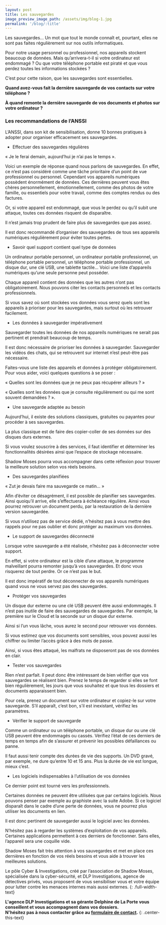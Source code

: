 ```yaml
---
layout: post
title: Les sauvegardes
image_preview_image_path: /assets/img/blog-1.jpg
permalink: '/blog/:title'
---
```


Les sauvegardes… Un mot que tout le monde conna&icirc;t et, pourtant, elles ne sont pas faites r&eacute;guli&egrave;rement sur nos outils informatiques.

Pour notre usage personnel ou professionnel, nos appareils stockent beaucoup de donn&eacute;es. Mais qu’arrivera-t-il si votre ordinateur est endommag&eacute; ? Ou que votre t&eacute;l&eacute;phone portable est pirat&eacute; et que vous perdez toutes les informations stock&eacute;es ?

C’est pour cette raison, que les sauvegardes sont essentielles.

**Quand avez-vous fait la derni&egrave;re sauvegarde de vos contacts sur votre t&eacute;l&eacute;phone ?**

**&Agrave; quand remonte la derni&egrave;re sauvegarde de vos documents et photos sur votre ordinateur ?**

### Les recommandations de l’ANSSI

L’ANSSI, dans son kit de sensibilisation, donne 10 bonnes pratiques &agrave; adopter pour organiser efficacement ses sauvegardes.

* Effectuer des sauvegardes r&eacute;guli&egrave;res

&laquo; Je le ferai demain, aujourd’hui je n’ai pas le temps &raquo;.

Voici un exemple de r&eacute;ponse quand nous parlons de sauvegardes. En effet, ce n’est pas consid&eacute;r&eacute; comme une t&acirc;che prioritaire d’un point de vue professionnel ou personnel. Cependant vos appareils num&eacute;riques poss&egrave;dent &eacute;norm&eacute;ment de donn&eacute;es. Ces derni&egrave;res peuvent vous &ecirc;tes ch&egrave;res personnellement, &eacute;motionnellement, comme des photos de votre famille, ou essentiels pour votre travail, comme des comptes rendus ou des factures.

Or, si votre appareil est endommag&eacute;, que vous le perdez ou qu’il subit une attaque, toutes ces donn&eacute;es risquent de dispara&icirc;tre.

Il n’est jamais trop prudent de faire plus de sauvegardes que pas assez.

Il est donc recommand&eacute; d’organiser des sauvegardes de tous ses appareils num&eacute;riques r&eacute;guli&egrave;rement pour &eacute;viter toutes pertes.

* Savoir quel support contient quel type de donn&eacute;es

Un ordinateur portable personnel, un ordinateur portable professionnel, un t&eacute;l&eacute;phone portable personnel, un t&eacute;l&eacute;phone portable professionnel, un disque dur, une cl&eacute; USB, une tablette tactile… Voici une liste d’appareils num&eacute;riques qu’une seule personne peut poss&eacute;der.

Chaque appareil contient des donn&eacute;es que les autres n’ont pas obligatoirement. Nous pouvons citer les contacts personnels et les contacts professionnels.

Si vous savez o&ugrave; sont stock&eacute;es vos donn&eacute;es vous serez quels sont les appareils &agrave; prioriser pour les sauvegardes, mais surtout o&ugrave; les retrouver facilement.

* Les donn&eacute;es &agrave; sauvegarder imp&eacute;rativement

Sauvegarder toutes les donn&eacute;es de nos appareils num&eacute;riques ne serait pas pertinent et prendrait beaucoup de temps.

Il est donc n&eacute;cessaire de prioriser les donn&eacute;es &agrave; sauvegarder. Sauvegarder les vid&eacute;os des chats, qui se retrouvent sur internet n’est peut-&ecirc;tre pas n&eacute;cessaire.

Faites-vous une liste des appareils et donn&eacute;es &agrave; prot&eacute;ger obligatoirement. Pour vous aider, voici quelques questions &agrave; se poser :

&laquo; Quelles sont les donn&eacute;es que je ne peux pas r&eacute;cup&eacute;rer ailleurs ? &raquo;

&laquo; Quelles sont les donn&eacute;es que je consulte r&eacute;guli&egrave;rement ou qui me sont souvent demand&eacute;es ? &raquo;.

* Une sauvegarde adapt&eacute;e au besoin

Aujourd’hui, il existe des solutions classiques, gratuites ou payantes pour proc&eacute;der &agrave; ses sauvegardes.

La plus classique est de faire des copier-coller de ses donn&eacute;es sur des disques durs externes.

Si vous voulez souscrire &agrave; des services, il faut identifier et d&eacute;terminer les fonctionnalit&eacute;s d&eacute;sir&eacute;es ainsi que l’espace de stockage n&eacute;cessaire.

Shadow Moses pourra vous accompagner dans cette r&eacute;flexion pour trouver la meilleure solution selon vos r&eacute;els besoins.

* Des sauvegardes planifi&eacute;es

&laquo; Zut je devais faire ma sauvegarde ce matin… &raquo;

Afin d’&eacute;viter ce d&eacute;sagr&eacute;ment, il est possible de planifier ses sauvegardes. Ainsi quoiqu’il arrive, elle s’effectuera &agrave; &eacute;ch&eacute;ance r&eacute;guli&egrave;re. Ainsi vous pourrez retrouver un document perdu, par la restauration de la derni&egrave;re version sauvegard&eacute;e.

Si vous n’utilisez pas de service d&eacute;di&eacute;, n’h&eacute;sitez pas &agrave; vous mettre des rappels pour ne pas oublier et donc prot&eacute;ger au maximum vos donn&eacute;es.

* Le support de sauvegardes d&eacute;connect&eacute;

Lorsque votre sauvegarde a &eacute;t&eacute; r&eacute;alis&eacute;e, n’h&eacute;sitez pas &agrave; d&eacute;connecter votre support.

En effet, si votre ordinateur est la cible d’une attaque, le programme malveillant pourra remonter jusqu’&agrave; vos sauvegardes. Et donc vous risquerez de tout perdre. Or ce n’est pas le but.

Il est donc imp&eacute;ratif de tout d&eacute;connecter de vos appareils num&eacute;riques quand vous ne vous servez pas des sauvegardes.

* Prot&eacute;ger vos sauvegardes

Un disque dur externe ou une cl&eacute; USB peuvent &ecirc;tre aussi endommag&eacute;s. Il n’est pas inutile de faire des sauvegardes de sauvegardes. Par exemple, la premi&egrave;re sur le Cloud et la seconde sur un disque dur externe.

Ainsi si l’un vous l&acirc;che, vous aurez le second pour retrouver vos donn&eacute;es.

Si vous estimez que vos documents sont sensibles, vous pouvez aussi les chiffrer ou limiter l’acc&egrave;s gr&acirc;ce &agrave; des mots de passe.

Ainsi, si vous &ecirc;tes attaqu&eacute;, les malfrats ne disposeront pas de vos donn&eacute;es en clair.

* Tester vos sauvegardes

Rien n’est parfait. Il peut donc &ecirc;tre int&eacute;ressant de bien v&eacute;rifier que vos sauvegardes se r&eacute;alisent bien. Prenez le temps de regarder si elles se font bien r&eacute;guli&egrave;rement, les jours que vous souhaitez et que tous les dossiers et documents apparaissent bien.

Pour cela, prenez un document sur votre ordinateur et copiez-le sur votre sauvegarde. S’il appara&icirc;t, c’est bon, s’il est inexistant, v&eacute;rifiez les param&egrave;tres.

* V&eacute;rifier le support de sauvegarde

Comme un ordinateur ou un t&eacute;l&eacute;phone portable, un disque dur ou une cl&eacute; USB peuvent &ecirc;tre endommag&eacute;s ou cass&eacute;s. V&eacute;rifiez l’&eacute;tat de ces derniers de temps en temps afin de s’assurer et pr&eacute;venir les possibles d&eacute;faillances ou panne.

Il faut aussi tenir compte des dur&eacute;es de vie des supports. Un DVD grav&eacute;, par exemple, ne dure qu’entre 10 et 15 ans. Plus la dur&eacute;e de vie est longue, mieux c’est.

* Les logiciels indispensables &agrave; l’utilisation de vos donn&eacute;es

Ce dernier point est tourn&eacute; vers les professionnels.

Certaines donn&eacute;es ne peuvent &ecirc;tre utilis&eacute;es que par certains logiciels. Nous pouvons penser par exemple au graphiste avec la suite Adobe. Si ce logiciel dispara&icirc;t dans le cadre d’une perte de donn&eacute;es, vous ne pourrez plus utiliser les documents en lien.

Il est donc pertinent de sauvegarder aussi le logiciel avec les donn&eacute;es.

N’h&eacute;sitez pas &agrave; regarder les syst&egrave;mes d’exploitation de vos appareils. Certaines applications permettent &agrave; ces derniers de fonctionner. Sans elles, l’appareil sera une coquille vide.

Shadow Moses fait tr&egrave;s attention &agrave; vos sauvegardes et met en place ces derni&egrave;res en fonction de vos r&eacute;els besoins et vous aide &agrave; trouver les meilleures solutions.

Le p&ocirc;le Cyber & Investigations, cr&eacute;&eacute; par l’association de Shadow Moses, sp&eacute;cialis&eacute;e dans la cyber-s&eacute;curit&eacute;, et DLP Investigations, agence de d&eacute;tectives priv&eacute;s, vous proposent de vous sensibiliser vous et votre &eacute;quipe pour lutter contre les menaces internes mais aussi externes.
{: .full-width-text}

**L'agence DLP Investigations et sa g&eacute;rante Delphine de La Porte vous conseillent et vous accompagnent dans vos dossiers.<br>N'h&eacute;sitez pas &agrave; nous contacter gr&acirc;ce au [formulaire de contact](https://dlp-investigations.fr/#contact).**
{: .center-this-text}

&nbsp;
